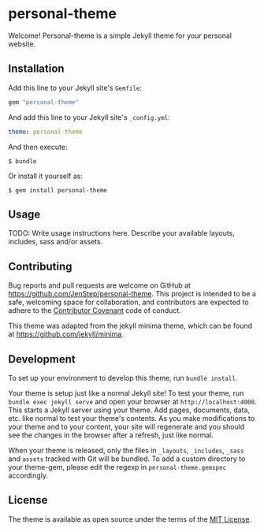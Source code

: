 # personal-theme

Welcome! Personal-theme is a simple Jekyll theme for your personal website.


## Installation

Add this line to your Jekyll site's `Gemfile`:

```ruby
gem "personal-theme"
```

And add this line to your Jekyll site's `_config.yml`:

```yaml
theme: personal-theme
```

And then execute:

    $ bundle

Or install it yourself as:

    $ gem install personal-theme

## Usage

TODO: Write usage instructions here. Describe your available layouts, includes, sass and/or assets.

## Contributing

Bug reports and pull requests are welcome on GitHub at https://github.com/JenStep/personal-theme. This project is intended to be a safe, welcoming space for collaboration, and contributors are expected to adhere to the [Contributor Covenant](http://contributor-covenant.org) code of conduct.

This theme was adapted from the jekyll minima theme, which can be found at https://github.com/jekyll/minima.

## Development

To set up your environment to develop this theme, run `bundle install`.

Your theme is setup just like a normal Jekyll site! To test your theme, run `bundle exec jekyll serve` and open your browser at `http://localhost:4000`. This starts a Jekyll server using your theme. Add pages, documents, data, etc. like normal to test your theme's contents. As you make modifications to your theme and to your content, your site will regenerate and you should see the changes in the browser after a refresh, just like normal.

When your theme is released, only the files in `_layouts`, `_includes`, `_sass` and `assets` tracked with Git will be bundled.
To add a custom directory to your theme-gem, please edit the regexp in `personal-theme.gemspec` accordingly.

## License

The theme is available as open source under the terms of the [MIT License](https://opensource.org/licenses/MIT).


